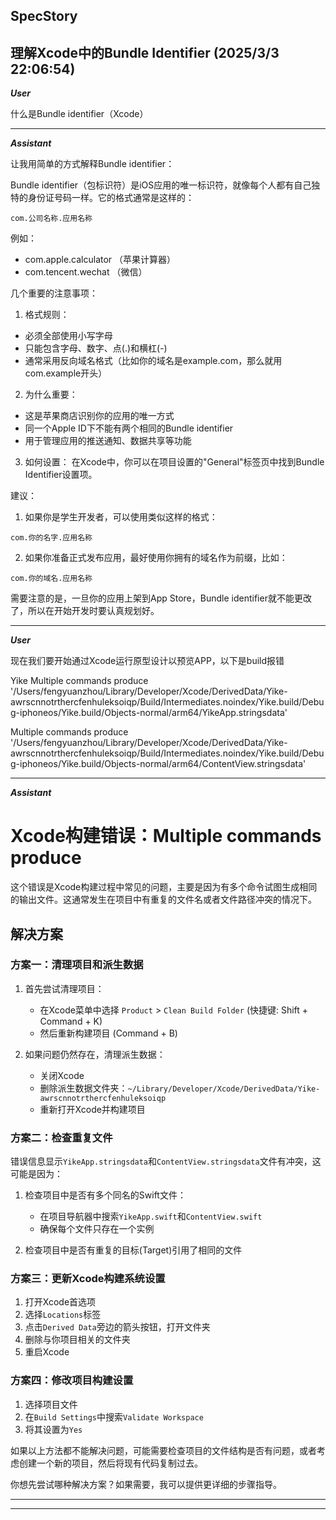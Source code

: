 ## SpecStory

## 理解Xcode中的Bundle Identifier (2025/3/3 22:06:54)

_**User**_

什么是Bundle identifier（Xcode）

---

_**Assistant**_

让我用简单的方式解释Bundle identifier：

Bundle identifier（包标识符）是iOS应用的唯一标识符，就像每个人都有自己独特的身份证号码一样。它的格式通常是这样的：

```
com.公司名称.应用名称
```

例如：
- com.apple.calculator （苹果计算器）
- com.tencent.wechat （微信）

几个重要的注意事项：

1. 格式规则：
- 必须全部使用小写字母
- 只能包含字母、数字、点(.)和横杠(-)
- 通常采用反向域名格式（比如你的域名是example.com，那么就用com.example开头）

2. 为什么重要：
- 这是苹果商店识别你的应用的唯一方式
- 同一个Apple ID下不能有两个相同的Bundle identifier
- 用于管理应用的推送通知、数据共享等功能

3. 如何设置：
在Xcode中，你可以在项目设置的"General"标签页中找到Bundle Identifier设置项。

建议：
1. 如果你是学生开发者，可以使用类似这样的格式：
```
com.你的名字.应用名称
```

2. 如果你准备正式发布应用，最好使用你拥有的域名作为前缀，比如：
```
com.你的域名.应用名称
```

需要注意的是，一旦你的应用上架到App Store，Bundle identifier就不能更改了，所以在开始开发时要认真规划好。

---

_**User**_

现在我们要开始通过Xcode运行原型设计以预览APP，以下是build报错

Yike
Multiple commands produce '/Users/fengyuanzhou/Library/Developer/Xcode/DerivedData/Yike-awrscnnotrthercfenhuleksoiqp/Build/Intermediates.noindex/Yike.build/Debug-iphoneos/Yike.build/Objects-normal/arm64/YikeApp.stringsdata'

Multiple commands produce '/Users/fengyuanzhou/Library/Developer/Xcode/DerivedData/Yike-awrscnnotrthercfenhuleksoiqp/Build/Intermediates.noindex/Yike.build/Debug-iphoneos/Yike.build/Objects-normal/arm64/ContentView.stringsdata'


---

_**Assistant**_

# Xcode构建错误：Multiple commands produce

这个错误是Xcode构建过程中常见的问题，主要是因为有多个命令试图生成相同的输出文件。这通常发生在项目中有重复的文件名或者文件路径冲突的情况下。

## 解决方案

### 方案一：清理项目和派生数据

1. 首先尝试清理项目：
   - 在Xcode菜单中选择 `Product` > `Clean Build Folder` (快捷键: Shift + Command + K)
   - 然后重新构建项目 (Command + B)

2. 如果问题仍然存在，清理派生数据：
   - 关闭Xcode
   - 删除派生数据文件夹：`~/Library/Developer/Xcode/DerivedData/Yike-awrscnnotrthercfenhuleksoiqp`
   - 重新打开Xcode并构建项目

### 方案二：检查重复文件

错误信息显示`YikeApp.stringsdata`和`ContentView.stringsdata`文件有冲突，这可能是因为：

1. 检查项目中是否有多个同名的Swift文件：
   - 在项目导航器中搜索`YikeApp.swift`和`ContentView.swift`
   - 确保每个文件只存在一个实例

2. 检查项目中是否有重复的目标(Target)引用了相同的文件

### 方案三：更新Xcode构建系统设置

1. 打开Xcode首选项
2. 选择`Locations`标签
3. 点击`Derived Data`旁边的箭头按钮，打开文件夹
4. 删除与你项目相关的文件夹
5. 重启Xcode

### 方案四：修改项目构建设置

1. 选择项目文件
2. 在`Build Settings`中搜索`Validate Workspace`
3. 将其设置为`Yes`

如果以上方法都不能解决问题，可能需要检查项目的文件结构是否有问题，或者考虑创建一个新的项目，然后将现有代码复制过去。

你想先尝试哪种解决方案？如果需要，我可以提供更详细的步骤指导。

---



---

